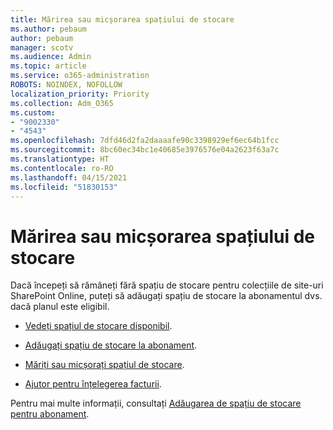 ```yaml
---
title: Mărirea sau micșorarea spațiului de stocare
ms.author: pebaum
author: pebaum
manager: scotv
ms.audience: Admin
ms.topic: article
ms.service: o365-administration
ROBOTS: NOINDEX, NOFOLLOW
localization_priority: Priority
ms.collection: Adm_O365
ms.custom:
- "9002330"
- "4543"
ms.openlocfilehash: 7dfd46d2fa2daaaafe90c3398929ef6ec64b1fcc
ms.sourcegitcommit: 8bc60ec34bc1e40685e3976576e04a2623f63a7c
ms.translationtype: HT
ms.contentlocale: ro-RO
ms.lasthandoff: 04/15/2021
ms.locfileid: "51830153"
---
```

# <a name="increase-or-decrease-storage"></a>Mărirea sau micșorarea spațiului de stocare

Dacă începeți să rămâneți fără spațiu de stocare pentru colecțiile de site-uri SharePoint Online, puteți să adăugați spațiu de stocare la abonamentul dvs. dacă planul este eligibil.  

- [Vedeți spațiul de stocare disponibil](https://docs.microsoft.com/microsoft-365/commerce/add-storage-space?view=o365-worldwide#view-available-storage). 

- [Adăugați spațiu de stocare la abonament](https://docs.microsoft.com/microsoft-365/commerce/add-storage-space?view=o365-worldwide#add-storage-to-your-subscription). 

- [Măriți sau micșorați spațiul de stocare](https://docs.microsoft.com/microsoft-365/commerce/add-storage-space?view=o365-worldwide#increase-or-decrease-storage). 

- [Ajutor pentru înțelegerea facturii](https://docs.microsoft.com/microsoft-365/commerce/billing-and-payments/understand-your-invoice?view=o365-worldwide).

Pentru mai multe informații, consultați [Adăugarea de spațiu de stocare pentru abonament](https://docs.microsoft.com/microsoft-365/commerce/add-storage-space?view=o365-worldwide). 
